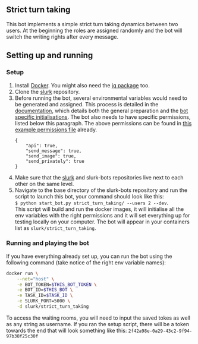 ## Strict turn taking
This bot implements a simple strict turn taking dynamics between two users. At the beginning the roles are assigned randomly and the bot will switch the writing rights after every message.


## Setting up and running

### Setup 

1. Install [Docker](https://docs.docker.com/get-docker/). You might also need the [jq package](https://stedolan.github.io/jq/download/) too. 
2. Clone the [slurk](https://github.com/clp-research/slurk) repository.
3. Before running the bot, several environmental variables would need to be generated and assigned. This process is detailed in the [documentation](https://clp-research.github.io/slurk/slurk_gettingstarted.html), which details both the general preparation and the [bot specific initialisations](https://clp-research.github.io/slurk/slurk_gettingstarted.html#chatting-with-a-bot). The bot also needs to have specific permissions, listed below this paragraph. The above permissions can be found in [this example permissions file](https://github.com/clp-research/slurk-bots/blob/master/strict_turn_taking/data/bot_permissions.json) already.  
    ```
    {
        "api": true,
        "send_message": true,
        "send_image": true,
        "send_privately": true
    }
    ```
 4. Make sure that the [slurk](https://github.com/clp-research/slurk) and slurk-bots repositories live next to each other on the same level.
 5. Navigate to the base directory of the slurk-bots repository and run the script to launch this bot, your command should look like this:  
 ```$ python start_bot.py strict_turn_taking/ --users 2 --dev```.  
 This script will build and run the docker images, it will initialise all the env variables with the right permissions and it will set everything up for testing locally on your computer. The bot will appear in your containers list as ```slurk/strict_turn_taking```.
    
### Running and playing the bot
If you have everything already set up, you can run the bot using the following command (take notice of the right env variable names):    
```bash
docker run \
    --net="host" \
    -e BOT_TOKEN=$THIS_BOT_TOKEN \
    -e BOT_ID=$THIS_BOT \
    -e TASK_ID=$TASK_ID \
    -e SLURK_PORT=5000 \
    -d slurk/strict_turn_taking
```

To access the waiting rooms, you will need to input the saved tokes as well as any string as username. If you ran the setup script, there will be a token towards the end that will look something like this: `2f42a98e-0a29-43c2-9f94-97b38f25c30f`
